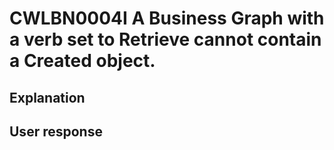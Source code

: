 # CWLBN0004I A Business Graph with a verb set to Retrieve cannot contain a Created object.

## Explanation

## User response